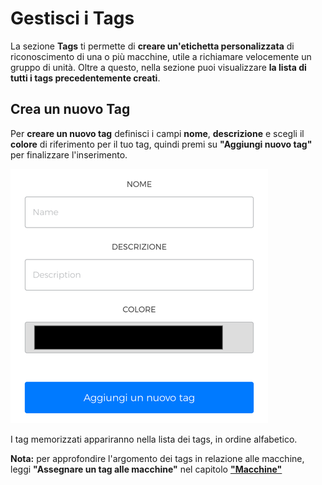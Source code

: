 # Gestisci i Tags

La sezione **Tags** ti permette di **creare un'etichetta personalizzata** di riconoscimento di una o più macchine, utile a richiamare velocemente un gruppo di unità. Oltre a questo, nella sezione puoi visualizzare **la lista di tutti i tags precedentemente creati**.

## Crea un nuovo Tag

Per **creare un nuovo tag** definisci i campi **nome**, **descrizione** e scegli il **colore** di riferimento per il tuo tag, quindi premi su **"Aggiungi nuovo tag"** per finalizzare l'inserimento. 

<kbd>![Crea Nuovo Tag](_images/tags-aggiungi.png)</kbd>

I tag memorizzati appariranno nella lista dei tags, in ordine alfabetico. 

**Nota:** per approfondire l'argomento dei tags in relazione alle macchine, leggi **"Assegnare un tag alle macchine"** nel capitolo  [**"Macchine"**](https://carimali.github.io/wiki/#/docs-it/machines) 











